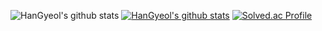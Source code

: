 ![HanGyeol's github stats](https://github-readme-stats.vercel.app/api?username=ocxh&show_icons=true)
[![HanGyeol's github stats](https://github-readme-stats.vercel.app/api/top-langs/?username=ocxh&show_icons=true&hide_border=true&title_color=004386&icon_color=004386&layout=compact)](https://github.com/ocxh)
[![Solved.ac Profile](http://mazassumnida.wtf/api/v2/generate_badge?boj=ocxh0)](https://solved.ac/ocxh0/)

